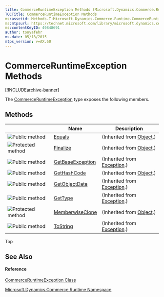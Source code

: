 ```yaml
---
title: CommerceRuntimeException Methods (Microsoft.Dynamics.Commerce.Runtime)
TOCTitle: CommerceRuntimeException Methods
ms:assetid: Methods.T:Microsoft.Dynamics.Commerce.Runtime.CommerceRuntimeException
ms:mtpsurl: https://technet.microsoft.com/library/microsoft.dynamics.commerce.runtime.commerceruntimeexception_methods(v=AX.60)
ms:contentKeyID: 49848691
author: tonyafehr
ms.date: 05/18/2015
mtps_version: v=AX.60
---
```


# CommerceRuntimeException Methods


[!INCLUDE[archive-banner](includes/archive-banner.md)]

The [CommerceRuntimeException](commerceruntimeexception-class-microsoft-dynamics-commerce-runtime.md) type exposes the following members.

## Methods

<table>
<thead>
<tr class="header">
<th> </th>
<th>Name</th>
<th>Description</th>
</tr>
</thead>
<tbody>
<tr class="odd">
<td><img src="images/Dn987397.pubmethod(en-us,AX.60).gif" title="Public method" alt="Public method" /></td>
<td><a href="https://technet.microsoft.com/library/bsc2ak47(v=ax.60)">Equals</a></td>
<td>(Inherited from <a href="https://technet.microsoft.com/library/e5kfa45b(v=ax.60)">Object</a>.)</td>
</tr>
<tr class="even">
<td><img src="images/Dn987397.protmethod(en-us,AX.60).gif" title="Protected method" alt="Protected method" /></td>
<td><a href="https://technet.microsoft.com/library/4k87zsw7(v=ax.60)">Finalize</a></td>
<td>(Inherited from <a href="https://technet.microsoft.com/library/e5kfa45b(v=ax.60)">Object</a>.)</td>
</tr>
<tr class="odd">
<td><img src="images/Dn987397.pubmethod(en-us,AX.60).gif" title="Public method" alt="Public method" /></td>
<td><a href="https://technet.microsoft.com/library/49kcee3b(v=ax.60)">GetBaseException</a></td>
<td>(Inherited from <a href="https://technet.microsoft.com/library/c18k6c59(v=ax.60)">Exception</a>.)</td>
</tr>
<tr class="even">
<td><img src="images/Dn987397.pubmethod(en-us,AX.60).gif" title="Public method" alt="Public method" /></td>
<td><a href="https://technet.microsoft.com/library/zdee4b3y(v=ax.60)">GetHashCode</a></td>
<td>(Inherited from <a href="https://technet.microsoft.com/library/e5kfa45b(v=ax.60)">Object</a>.)</td>
</tr>
<tr class="odd">
<td><img src="images/Dn987397.pubmethod(en-us,AX.60).gif" title="Public method" alt="Public method" /></td>
<td><a href="https://technet.microsoft.com/library/fwb1489e(v=ax.60)">GetObjectData</a></td>
<td>(Inherited from <a href="https://technet.microsoft.com/library/c18k6c59(v=ax.60)">Exception</a>.)</td>
</tr>
<tr class="even">
<td><img src="images/Dn987397.pubmethod(en-us,AX.60).gif" title="Public method" alt="Public method" /></td>
<td><a href="https://technet.microsoft.com/library/44zb316t(v=ax.60)">GetType</a></td>
<td>(Inherited from <a href="https://technet.microsoft.com/library/c18k6c59(v=ax.60)">Exception</a>.)</td>
</tr>
<tr class="odd">
<td><img src="images/Dn987397.protmethod(en-us,AX.60).gif" title="Protected method" alt="Protected method" /></td>
<td><a href="https://technet.microsoft.com/library/57ctke0a(v=ax.60)">MemberwiseClone</a></td>
<td>(Inherited from <a href="https://technet.microsoft.com/library/e5kfa45b(v=ax.60)">Object</a>.)</td>
</tr>
<tr class="even">
<td><img src="images/Dn987397.pubmethod(en-us,AX.60).gif" title="Public method" alt="Public method" /></td>
<td><a href="https://technet.microsoft.com/library/es4y6f7e(v=ax.60)">ToString</a></td>
<td>(Inherited from <a href="https://technet.microsoft.com/library/c18k6c59(v=ax.60)">Exception</a>.)</td>
</tr>
</tbody>
</table>


Top

## See Also

#### Reference

[CommerceRuntimeException Class](commerceruntimeexception-class-microsoft-dynamics-commerce-runtime.md)

[Microsoft.Dynamics.Commerce.Runtime Namespace](microsoft-dynamics-commerce-runtime-namespace.md)

